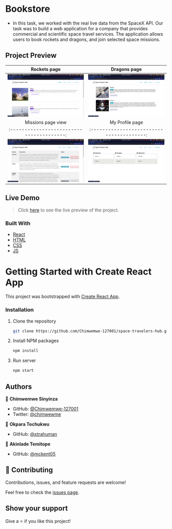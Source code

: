# Bookstore
- In this task, we worked with the real live data from the SpaceX API. Our task was to build a web application for a company that provides commercial and scientific space travel services. The application allows users to book rockets and dragons, and join selected space missions.

## Project Preview

Rockets page                             |  Dragons page
:---------------------------------------:|:---------------------------------------:
![](./project_preview/rockets.png)       |  ![](./project_preview/dragons.png) 
Missions page view                       |  My Profile page
:---------------------------------------:|:---------------------------------------:
![](./project_preview/missions.png)      |  ![](./project_preview/myprofile.png) 
## Live Demo
> Click [here](https://space-travelers-hub-react.netlify.app/) to see the live preview of the project.

### Built With

- [React](https://es.reactjs.org/)
- [HTML](https://www.w3schools.com/html/)
- [CSS](https://www.w3schools.com/css/)
- [JS](https://www.javascript.com/)

# Getting Started with Create React App

This project was bootstrapped with [Create React App](https://github.com/facebook/create-react-app).

### Installation

1. Clone the repository
   ```sh
   git clone https://github.com/Chimwemwe-127001/space-travelers-hub.git
   ```
2. Install NPM packages
   ```sh
   npm install
   ```
3. Run server
   ```sh
   npm start
   ```
## Authors

👤 **Chimwemwe Sinyinza**

- GitHub: [@Chimwemwe-127001](https://github.com/Chimwemwe-127001)
- Twitter: [@chimwewme](https://twitter.com/chimwewme)

👤 **Okpara Tochukwu**

- GitHub: [@xtrahuman](https://github.com/xtrahuman)

👤 **Akinlade Temitope**

- GitHub: [@mckent05](https://github.com/mckent05)

## 🤝 Contributing

Contributions, issues, and feature requests are welcome!

Feel free to check the [issues page](../../issues/).

## Show your support

Give a ⭐️ if you like this project!